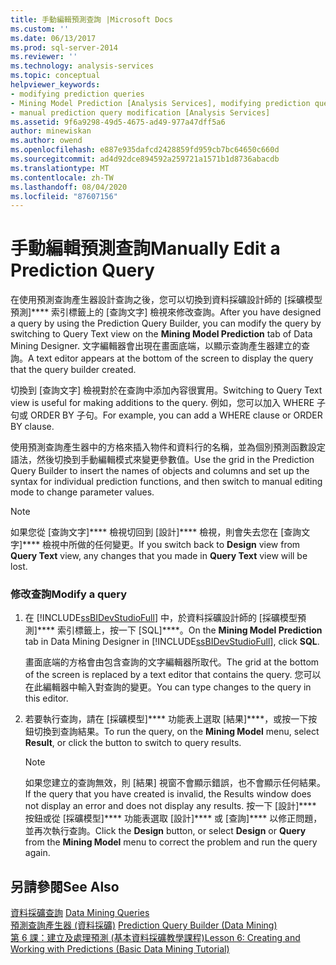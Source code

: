 ```yaml
---
title: 手動編輯預測查詢 |Microsoft Docs
ms.custom: ''
ms.date: 06/13/2017
ms.prod: sql-server-2014
ms.reviewer: ''
ms.technology: analysis-services
ms.topic: conceptual
helpviewer_keywords:
- modifying prediction queries
- Mining Model Prediction [Analysis Services], modifying prediction queries
- manual prediction query modification [Analysis Services]
ms.assetid: 9f6a9298-49d5-4675-ad49-977a47dff5a6
author: minewiskan
ms.author: owend
ms.openlocfilehash: e887e935dafcd2428859fd959cb7bc64650c660d
ms.sourcegitcommit: ad4d92dce894592a259721a1571b1d8736abacdb
ms.translationtype: MT
ms.contentlocale: zh-TW
ms.lasthandoff: 08/04/2020
ms.locfileid: "87607156"
---
```

# <a name="manually-edit-a-prediction-query"></a><span data-ttu-id="59433-102">手動編輯預測查詢</span><span class="sxs-lookup"><span data-stu-id="59433-102">Manually Edit a Prediction Query</span></span>
  <span data-ttu-id="59433-103">在使用預測查詢產生器設計查詢之後，您可以切換到資料採礦設計師的 [採礦模型預測]\*\*\*\* 索引標籤上的 [查詢文字] 檢視來修改查詢。</span><span class="sxs-lookup"><span data-stu-id="59433-103">After you have designed a query by using the Prediction Query Builder, you can modify the query by switching to Query Text view on the **Mining Model Prediction** tab of Data Mining Designer.</span></span> <span data-ttu-id="59433-104">文字編輯器會出現在畫面底端，以顯示查詢產生器建立的查詢。</span><span class="sxs-lookup"><span data-stu-id="59433-104">A text editor appears at the bottom of the screen to display the query that the query builder created.</span></span>  
  
 <span data-ttu-id="59433-105">切換到 [查詢文字] 檢視對於在查詢中添加內容很實用。</span><span class="sxs-lookup"><span data-stu-id="59433-105">Switching to Query Text view is useful for making additions to the query.</span></span> <span data-ttu-id="59433-106">例如，您可以加入 WHERE 子句或 ORDER BY 子句。</span><span class="sxs-lookup"><span data-stu-id="59433-106">For example, you can add a WHERE clause or ORDER BY clause.</span></span>  
  
 <span data-ttu-id="59433-107">使用預測查詢產生器中的方格來插入物件和資料行的名稱，並為個別預測函數設定語法，然後切換到手動編輯模式來變更參數值。</span><span class="sxs-lookup"><span data-stu-id="59433-107">Use the grid in the Prediction Query Builder to insert the names of objects and columns and set up the syntax for individual prediction functions, and then switch to manual editing mode to change parameter values.</span></span>  
  
> [!NOTE]  
>  <span data-ttu-id="59433-108">如果您從 [查詢文字]\*\*\*\* 檢視切回到 [設計]\*\*\*\* 檢視，則會失去您在 [查詢文字]\*\*\*\* 檢視中所做的任何變更。</span><span class="sxs-lookup"><span data-stu-id="59433-108">If you switch back to **Design** view from **Query Text** view, any changes that you made in **Query Text** view will be lost.</span></span>  
  
### <a name="modify-a-query"></a><span data-ttu-id="59433-109">修改查詢</span><span class="sxs-lookup"><span data-stu-id="59433-109">Modify a query</span></span>  
  
1.  <span data-ttu-id="59433-110">在 [!INCLUDE[ssBIDevStudioFull](../../includes/ssbidevstudiofull-md.md)] 中，於資料採礦設計師的 [採礦模型預測]\*\*\*\* 索引標籤上，按一下 [SQL]\*\*\*\*。</span><span class="sxs-lookup"><span data-stu-id="59433-110">On the **Mining Model Prediction** tab in Data Mining Designer in [!INCLUDE[ssBIDevStudioFull](../../includes/ssbidevstudiofull-md.md)], click **SQL**.</span></span>  
  
     <span data-ttu-id="59433-111">畫面底端的方格會由包含查詢的文字編輯器所取代。</span><span class="sxs-lookup"><span data-stu-id="59433-111">The grid at the bottom of the screen is replaced by a text editor that contains the query.</span></span> <span data-ttu-id="59433-112">您可以在此編輯器中輸入對查詢的變更。</span><span class="sxs-lookup"><span data-stu-id="59433-112">You can type changes to the query in this editor.</span></span>  
  
2.  <span data-ttu-id="59433-113">若要執行查詢，請在 [採礦模型]\*\*\*\* 功能表上選取 [結果]\*\*\*\*，或按一下按鈕切換到查詢結果。</span><span class="sxs-lookup"><span data-stu-id="59433-113">To run the query, on the **Mining Model** menu, select **Result**, or click the button to switch to query results.</span></span>  
  
    > [!NOTE]  
    >  <span data-ttu-id="59433-114">如果您建立的查詢無效，則 [結果] 視窗不會顯示錯誤，也不會顯示任何結果。</span><span class="sxs-lookup"><span data-stu-id="59433-114">If the query that you have created is invalid, the Results window does not display an error and does not display any results.</span></span> <span data-ttu-id="59433-115">按一下 [設計]\*\*\*\* 按鈕或從 [採礦模型]\*\*\*\* 功能表選取 [設計]\*\*\*\* 或 [查詢]\*\*\*\* 以修正問題，並再次執行查詢。</span><span class="sxs-lookup"><span data-stu-id="59433-115">Click the **Design** button, or select **Design** or **Query** from the **Mining Model** menu to correct the problem and run the query again.</span></span>  
  
## <a name="see-also"></a><span data-ttu-id="59433-116">另請參閱</span><span class="sxs-lookup"><span data-stu-id="59433-116">See Also</span></span>  
 <span data-ttu-id="59433-117">[資料採礦查詢](data-mining-queries.md) </span><span class="sxs-lookup"><span data-stu-id="59433-117">[Data Mining Queries](data-mining-queries.md) </span></span>  
 <span data-ttu-id="59433-118">[預測查詢產生器 &#40;資料採礦&#41;](../prediction-query-builder-data-mining.md) </span><span class="sxs-lookup"><span data-stu-id="59433-118">[Prediction Query Builder &#40;Data Mining&#41;](../prediction-query-builder-data-mining.md) </span></span>  
 [<span data-ttu-id="59433-119">第 6 課：建立及處理預測 &#40;基本資料採礦教學課程&#41;</span><span class="sxs-lookup"><span data-stu-id="59433-119">Lesson 6: Creating and Working with Predictions &#40;Basic Data Mining Tutorial&#41;</span></span>](../../tutorials/lesson-6-creating-and-working-with-predictions-basic-data-mining-tutorial.md)  
  
  
